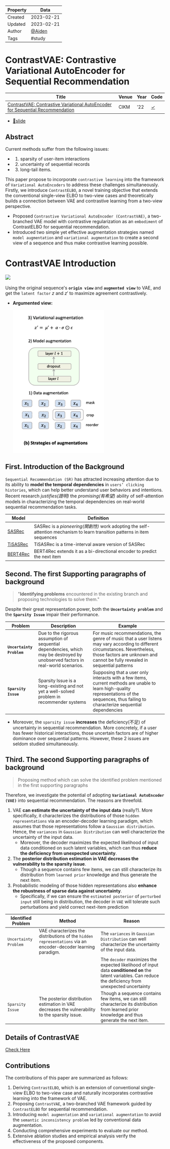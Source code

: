 | Property  | Data |
|-|-|
| Created | 2023-02-21 |
| Updated | 2023-02-21 |
| Author | [@Aiden](https://github.com/Aidenzich) |
| Tags | #study |

# ContrastVAE: Contrastive Variational AutoEncoder for Sequential Recommendation
| Title | Venue | Year | Code |
|-|-|-|-|
| [ContrastVAE: Contrastive Variational AutoEncoder for Sequential Recommendation](https://arxiv.org/pdf/2209.00456.pdf) | CIKM | '22 | [✓](https://github.com/YuWang-1024/ContrastVAE) |

- [👾slide](./assets/ContrastVAE.pdf)

## Abstract
Current methods suffer from the following issues: 
- 1) sparsity of user-item interactions
- 2) uncertainty of sequential records
- 3) long-tail items. 

This paper propose to incorporate `contrastive learning` into the framework of `Variational AutoEncoders` to address these challenges simultaneously. 
Firstly, we introduce `ContrastELBO`, a novel training objective that extends the conventional single-view ELBO to two-view cases and theoretically builds a connection between VAE and contrastive learning from a two-view perspective. 
- Proposed `Contrastive Variational AutoEncoder (ContrastVAE)`, a two-branched VAE model with contrastive regularization as an `embodiment` of ContrastELBO for sequential recommendation. 
- Introduced two simple yet effective augmentation strategies named `model augmentation` and `variational augmentation` to create a second view of a sequence and thus make contrastive learning possible. 


# ContrastVAE Introduction 
![](https://i.imgur.com/AxR9ntR.png)

Using the original sequence's **`origin view`** and **`augmented view`** to VAE, and get the `latent factor` $z$ and $z'$ to maximize agreement contrastively.
- **Argumented view:**

    ![strategies_of_augmentations](./assets/strategies_of_augmentations.png)

## First. Introduction of the Background 
`Sequential Recommendation (SR)` has attracted increasing attention due to its ability to **model the temporal dependencies** in `users’ clicking histories`, which can help better understand user behaviors and intentions. 
Recent research *justifies(證明)* the *promising(有希望)* ability of self-attention models in characterizing the temporal dependencies on real-world sequential recommendation tasks.

| Model | Definition |
|-|-|
| [SASRec](../SASRec/) | SASRec is a *pioneering(開創性)* work adopting the self-attention mechanism to learn transition patterns in item sequences |
| [TiSASRec](../TiSASRec/) | TiSASRec is a time-interval aware version of SASRec |
| [BERT4Rec](../Bert4Rec/) | BERT4Rec extends it as a bi-directional encoder to predict the next item |

## Second. The first Supporting paragraphs of background 
> "**Identifying problems** encountered in the existing branch and proposing technologies to solve them."

Despite their great representation power, both the **`Uncertainty problem`** and the **`Sparsity Issue`** impair their performance.

| Problem | Description | Example |
|-|-|-|
| **`Uncertainty Problem`** | Due to the rigorous assumption of sequential dependencies, which may be destroyed by unobserved factors in real-world scenarios. | For music recommendations, the genre of music that a user listens may vary according to different circumstances. Nevertheless, those factors are unknown and cannot be fully revealed in sequential patterns |
| **`Sparsity Issue`** | Sparsity Issue is a long-existing and not yet a well-solved problem in recommender systems | Supposing that a user only interacts with a few items, current methods are unable to learn high-quality representations of the sequences, thus failing to characterize sequential dependencies  |

- Moreover, the `sparsity issue` **increases** the deficiency(不足) of uncertainty in sequential recommendation. More concretely, if a user has fewer historical interactions, those uncertain factors are of higher dominance over sequential patterns. However, these 2 issues are seldom studied simultaneously.

## Third. The second Supporting paragraphs of background
> Proposing method which can solve the identified problem mentioned in the first supporting paragraphs



Therefore, we investigate the potential of adopting **`Variational AutoEncoder (VAE)`** into sequential recommendation. The reasons are threefold. 
1. VAE **can estimate the uncertainty of the input data** (really?). More specifically, it characterizes the distributions of those `hidden representations` via an encoder-decoder learning paradigm, which assumes that those representations follow a `Gaussian distribution`. Hence, the `variances` in `Gaussian Distribution` can well characterize the uncertainty of the input data. 
    - Moreover, the decoder maximizes the expected likelihood of input data conditioned on such latent variables, which can thus **reduce the deficiency from unexpected uncertainty**. 
2. The **posterior distribution estimation in VAE decreases the vulnerability to the sparsity issue**.
    - Though a sequence contains few items, we can still characterize its distribution from `learned prior` knowledge and thus generate the next item. 
3. Probabilistic modeling of those hidden representations also **enhance the robustness of sparse data against uncertainty**. 
    - Specifically, if we can ensure the `estimated posterior` of `perturbed input` still being in distribution, the decoder in `VAE` will tolerate such perturbations and yield correct next-item prediction

| Identified Problem | Method | Reason |
|-|-|-|
| `Uncertainty Problem` | VAE characterizes the distributions of the `hidden representations` via an encoder-decoder learning paradigm.  | The `variances` in `Gaussian Distribution` can well characterize the uncertainty of the input data. |
| | | The `decoder` maximizes the expected likelihood of input data **conditioned on** the latent variables. Can reduce the deficiency from unexpected uncertainty |
| `Sparsity Issue` | The posterior distribution estimation in VAE decreases the vulnerability to the sparsity issue. | Though a sequence contains few items, we can still characterize its distribution from learned prior knowledge and thus generate the next item. |

## Details of ContrastVAE
[Check Here](./details.md)

## Contributions
The contributions of this paper are summarized as follows:
1. Deriving `ContrastELBO`, which is an extension of conventional single-view ELBO to two-view case and naturally incorporates contrastive learning into the framework of VAE.
2. Proposing `ContrastVAE`, a two-branched VAE framework guided by `ContrastELBO` for sequential recommendation.
3. Introducing `model augmentation` and `variational augmentation` to avoid the `semantic inconsistency problem` led by conventional data augmentation.
4. Conducting comprehensive experiments to evaluate our method. 
5. Extensive ablation studies and empirical analysis verify the effectiveness of the proposed components.
